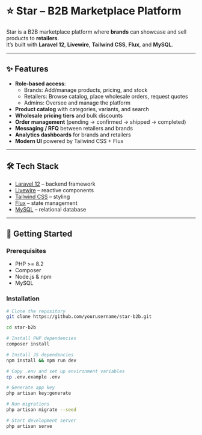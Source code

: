 # ⭐ Star – B2B Marketplace Platform

Star is a B2B marketplace platform where **brands** can showcase and sell products to **retailers**.  
It’s built with **Laravel 12**, **Livewire**, **Tailwind CSS**, **Flux**, and **MySQL**.

---

## ✨ Features

- **Role-based access**:
  - Brands: Add/manage products, pricing, and stock
  - Retailers: Browse catalog, place wholesale orders, request quotes
  - Admins: Oversee and manage the platform
- **Product catalog** with categories, variants, and search
- **Wholesale pricing tiers** and bulk discounts
- **Order management** (pending → confirmed → shipped → completed)
- **Messaging / RFQ** between retailers and brands
- **Analytics dashboards** for brands and retailers
- **Modern UI** powered by Tailwind CSS + Flux

---

## 🛠️ Tech Stack

- [Laravel 12](https://laravel.com/) – backend framework  
- [Livewire](https://livewire.laravel.com/) – reactive components  
- [Tailwind CSS](https://tailwindcss.com/) – styling  
- [Flux](https://flux.dev/) – state management  
- [MySQL](https://www.mysql.com/) – relational database  

---

## 🚀 Getting Started

### Prerequisites
- PHP >= 8.2
- Composer
- Node.js & npm
- MySQL

### Installation

```bash
# Clone the repository
git clone https://github.com/yourusername/star-b2b.git

cd star-b2b

# Install PHP dependencies
composer install

# Install JS dependencies
npm install && npm run dev

# Copy .env and set up environment variables
cp .env.example .env

# Generate app key
php artisan key:generate

# Run migrations
php artisan migrate --seed

# Start development server
php artisan serve

